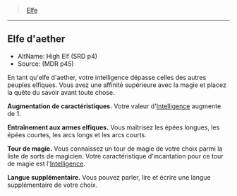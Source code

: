﻿---
!SubRaceItem
ParentRaceId: hd_elf.md
FullName: Elfe - Elfe d'aether
IntelligenceBonus: 1
AbilityScoreIncrease: Votre valeur d'[Intelligence](hd_abilities_intelligence.md) augmente de 1.
Id: elf_hd.md#elfe-daether
ParentLink: elf_hd.md#elfe
Name: Elfe d'aether
ParentName: Elfe
NameLevel: 2
AltName: High Elf (SRD p4)
Source: (MDR p45)
Attributes:
  ElfWeaponTrainingKey: Entraînement aux armes elfiques
  ElfWeaponTrainingValue: Vous maîtrisez les épées longues, les épées courtes, les arcs longs et les arcs courts.
  CantripKey: Tour de magie
  CantripValue: Vous connaissez un tour de magie de votre choix parmi la liste de sorts de magicien. Votre caractéristique d'incantation pour ce tour de magie est l'[Intelligence](hd_abilities_intelligence.md).
  ExtraLanguageKey: Langue supplémentaire
  ExtraLanguageValue: Vous pouvez parler, lire et écrire une langue supplémentaire de votre choix.
AttributesDictionary: >+
  ElfWeaponTrainingKey: Entraînement aux armes elfiques

  ElfWeaponTrainingValue: Vous maîtrisez les épées longues, les épées courtes, les arcs longs et les arcs courts.

  CantripKey: Tour de magie

  CantripValue: Vous connaissez un tour de magie de votre choix parmi la liste de sorts de magicien. Votre caractéristique d'incantation pour ce tour de magie est l'[Intelligence](hd_abilities_intelligence.md).

  ExtraLanguageKey: Langue supplémentaire

  ExtraLanguageValue: Vous pouvez parler, lire et écrire une langue supplémentaire de votre choix.

Description: >+
  En tant qu'elfe d'aether, votre intelligence dépasse celles des autres peuples elfiques. Vous avez une affinité supérieure avec la magie et placez la quête du savoir avant toute chose.

---
> [Elfe](hd_elf.md)

---

## Elfe d'aether

- AltName: High Elf (SRD p4)
- Source: (MDR p45)

En tant qu'elfe d'aether, votre intelligence dépasse celles des autres peuples elfiques. Vous avez une affinité supérieure avec la magie et placez la quête du savoir avant toute chose.

**Augmentation de caractéristiques.** Votre valeur d'[Intelligence](hd_abilities_intelligence.md) augmente de 1.

**Entraînement aux armes elfiques.** Vous maîtrisez les épées longues, les épées courtes, les arcs longs et les arcs courts.

**Tour de magie.** Vous connaissez un tour de magie de votre choix parmi la liste de sorts de magicien. Votre caractéristique d'incantation pour ce tour de magie est l'[Intelligence](hd_abilities_intelligence.md).

**Langue supplémentaire.** Vous pouvez parler, lire et écrire une langue supplémentaire de votre choix.

